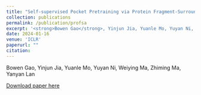 ```yaml
---
title: "Self-supervised Pocket Pretraining via Protein Fragment-Surroundings Alignment"
collection: publications
permalink: /publication/profsa
excerpt: '<strong>Bowen Gao</strong>, Yinjun Jia, Yuanle Mo, Yuyan Ni, Weiying Ma, Zhiming Ma, Yanyan Lan'
date: 2024-01-16
venue: 'ICLR'
paperurl: ""
citation: 
---
```


Bowen Gao, Yinjun Jia, Yuanle Mo, Yuyan Ni, Weiying Ma, Zhiming Ma, Yanyan Lan

<!-- Generating desirable molecular structures in 3D is a fundamental problem for drug discovery. Despite the considerable progress we have achieved, existing methods usually generate molecules in atom resolution and ignore intrinsic local structures such as rings, which leads to poor quality in generated structures, especially when generating large molecules. Fragment-based molecule generation is a promising strategy, however, it is nontrivial to be adapted for 3D non-autoregressive generations because of the combinational optimization problems. In this paper, we utilize a coarse-to-fine strategy to tackle this problem, in which a Hierarchical Diffusion-based model (i.e.~HierDiff) is proposed to preserve the validity of local segments without relying on autoregressive modeling. Specifically, HierDiff first generates coarse-grained molecule geometries via an equivariant diffusion process, where each coarse-grained node reflects a fragment in a molecule. Then the coarse-grained nodes are decoded into fine-grained fragments by a message-passing process and a newly designed iterative refined sampling module. Lastly, the fine-grained fragments are then assembled to derive a complete atomic molecular structure. Extensive experiments demonstrate that HierDiff consistently improves the quality of molecule generation over existing methods -->

[Download paper here](https://arxiv.org/pdf/2310.07229.pdf)

